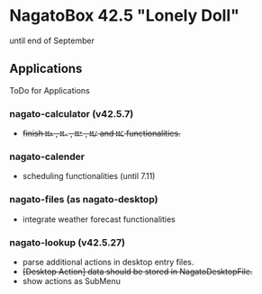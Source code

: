 # NagatoBox 42.5 "Lonely Doll"

until end of September

## Applications

ToDo for Applications

### nagato-calculator (v42.5.7)

+ ~~finish `M+` , `M-` , `M*` , `M/` and `MC` functionalities.~~

### nagato-calender

+ scheduling functionalities (until 7.11)

### nagato-files (as nagato-desktop)

+ integrate weather forecast functionalities

### nagato-lookup (v42.5.27)

+ parse additional actions in desktop entry files.
+ ~~[Desktop Action] data should be stored in NagatoDesktopFile.~~
+ show actions as SubMenu
